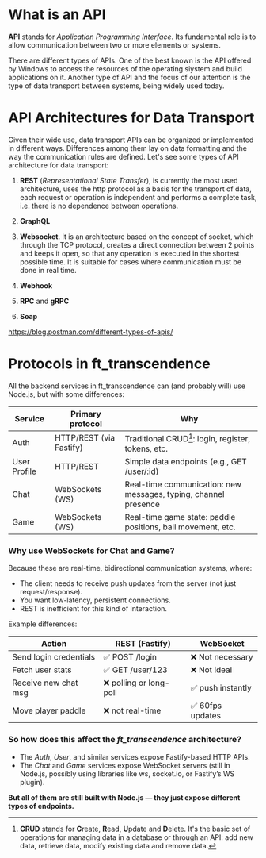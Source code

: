 # What is an API

**API** stands for _Application Programming Interface_. Its fundamental role is to allow communication between two or more elements or systems.

There are different types of APIs. One of the best known is the API offered by Windows to access the resources of the operating siystem and build applications on it. Another type of API and the focus of our attention is the type of data transport between systems, being widely used today.

# API Architectures for Data Transport

Given their wide use, data transport APIs can be organized or implemented in different ways. Differences among them lay on  data formatting and the way the communication rules are defined. Let's see some types of API architecture for data transport:

1. **REST** (_Representational State Transfer_), is currently the most used architecture, uses the http protocol as a basis for the transport of data, each request or operation is independent and performs a complete task, i.e. there is no dependence between operations.

2. **GraphQL**

3. **Websocket**. It is an architecture based on the concept of socket, which through the TCP protocol, creates a direct connection between 2 points and keeps it open, so that any operation is executed in the shortest possible time. It is suitable for cases where communication must be done in real time.

4. **Webhook**

5. **RPC** and **gRPC**

6. **Soap**

https://blog.postman.com/different-types-of-apis/

# Protocols in ft_transcendence

All the backend services in ft_transcendence can (and probably will) use Node.js, but with some differences:

Service	     | Primary protocol	       | Why
------------ | ----------------------- | ---------------------------------------------------------------
Auth	     | HTTP/REST (via Fastify) | Traditional CRUD[^1]: login, register, tokens, etc.
User Profile | HTTP/REST	           | Simple data endpoints (e.g., GET /user/:id)
Chat	     | WebSockets (WS)	       | Real-time communication: new messages, typing, channel presence
Game	     | WebSockets (WS)	       | Real-time game state: paddle positions, ball movement, etc.

### Why use WebSockets for Chat and Game?

Because these are real-time, bidirectional communication systems, where:

- The client needs to receive push updates from the server (not just request/response).
- You want low-latency, persistent connections.
- REST is inefficient for this kind of interaction.

Example differences:

Action	               | REST (Fastify)	         | WebSocket
---------------------- | ----------------------- | -----------------
Send login credentials | ✅ POST /login	        | ❌ Not necessary
Fetch user stats	   | ✅ GET /user/123	    | ❌ Not ideal
Receive new chat msg   | ❌ polling or long-poll	| ✅ push instantly
Move player paddle	   | ❌ not real-time	    | ✅ 60fps updates

### So how does this affect the *ft_transcendence* architecture?

- The _Auth_, _User_, and similar services expose Fastify-based HTTP APIs.
- The _Chat_ and _Game_ services expose WebSocket servers (still in Node.js, possibly using libraries like ws, socket.io, or Fastify’s WS plugin).

**But all of them are still built with Node.js — they just expose different types of endpoints.**

[^1]: **CRUD** stands for **C**reate, **R**ead, **U**pdate and **D**elete.
  It's the basic set of operations for managing data in a database or through an API: add new data, retrieve data, modify existing data and remove data.